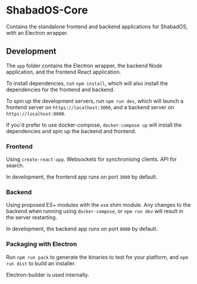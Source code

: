 # ShabadOS-Core

Contains the standalone frontend and backend applications for ShabadOS, with an Electron wrapper.

## Development

The `app` folder contains the Electron wrapper, the backend Node application, and the frontend React application.

To install dependencies, run `npm install`, which will also install the dependencies for the frontend and backend. 

To spin up the development servers, run `npm run dev`, which will launch a frontend server on `https://localhost:3000`, and a backend server on `https://localhost:8080`.

If you'd prefer to use docker-compose, `docker-compose up` will install the dependencies and spin up the backend and frontend.

### Frontend

Using `create-react-app`. Websockets for synchronising clients. API for search.

In development, the frontend app runs on port `3000` by default.

### Backend

Using proposed ES+ modules with the `esm` shim module.
Any changes to the backend when running using `docker-compose`,
or `npm run dev` will result in the server restarting.

In development, the backend app runs on port `8080` by default.

### Packaging with Electron

Run `npm run pack` to generate the binaries to test for your platform, and `npm run dist` to build an installer.

Electron-builder is used internally.